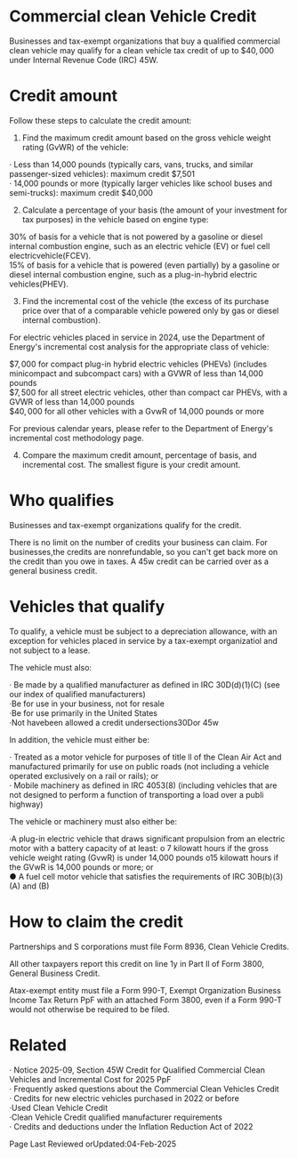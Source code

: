 # Commercial clean Vehicle Credit  

Businesses and tax-exempt organizations that buy a qualified commercial clean vehicle may qualify for a clean vehicle tax credit of up to $\$40,000$ under Internal Revenue Code (IRC) 45W.  

# Credit amount  

Follow these steps to calculate the credit amount:  

1. Find the maximum credit amount based on the gross vehicle weight rating (GvWR) of the vehicle:  

· Less than 14,000 pounds (typically cars, vans, trucks, and similar passenger-sized vehicles): maximum credit \$7,501   
· 14,000 pounds or more (typically larger vehicles like school buses and semi-trucks): maximum credit \$40,000  

2. Calculate a percentage of your basis (the amount of your investment for tax purposes) in the vehicle based on engine type:  

${30\%}$ of basis for a vehicle that is not powered by a gasoline or diesel internal combustion engine, such as an electric vehicle (EV) or fuel cell electricvehicle(FCEV).   
$15\%$ of basis for a vehicle that is powered (even partially) by a gasoline or diesel internal combustion engine, such as a plug-in-hybrid electric vehicles(PHEV).  

3. Find the incremental cost of the vehicle (the excess of its purchase price over that of a comparable vehicle powered only by gas or diesel internal combustion).  

For electric vehicles placed in service in 2024, use the Department of Energy's incremental cost analysis for the appropriate class of vehicle:  

$\$7,000$ for compact plug-in hybrid electric vehicles (PHEVs) (includes minicompact and subcompact cars) with a GVWR of less than 14,000   
pounds   
$\$7,500$ for all street electric vehicles, other than compact car PHEVs, with a GVWR of less than 14,000 pounds   
$\$40,000$ for all other vehicles with a GvwR of 14,000 pounds or more  

For previous calendar years, please refer to the Department of Energy's incremental cost methodology page.  

4. Compare the maximum credit amount, percentage of basis, and incremental cost. The smallest figure is your credit amount.  

# Who qualifies  

Businesses and tax-exempt organizations qualify for the credit.  

There is no limit on the number of credits your business can claim. For businesses,the credits are nonrefundable, so you can't get back more on the credit than you owe in taxes. A 45w credit can be carried over as a general business credit.  

# Vehicles that qualify  

To qualify, a vehicle must be subject to a depreciation allowance, with an exception for vehicles placed in service by a tax-exempt organizatiol and not subject to a lease.  

The vehicle must also:  

· Be made by a qualified manufacturer as defined in IRC 30D(d)(1)(C) (see our index of qualified manufacturers)   
·Be for use in your business, not for resale   
·Be for use primarily in the United States   
·Not havebeen allowed a credit undersections30Dor 45w  

In addition, the vehicle must either be:  

· Treated as a motor vehicle for purposes of title ll of the Clean Air Act and manufactured primarily for use on public roads (not including a vehicle operated exclusively on a rail or rails); or   
· Mobile machinery as defined in IRC 4053(8) (including vehicles that are not designed to perform a function of transporting a load over a publi highway)  

The vehicle or machinery must also either be:  

·A plug-in electric vehicle that draws significant propulsion from an electric motor with a battery capacity of at least: o 7 kilowatt hours if the gross vehicle weight rating (GvwR) is under 14,000 pounds o15 kilowatt hours if the GVwR is 14,000 pounds or more; or   
● A fuel cell motor vehicle that satisfies the requirements of IRC 30B(b)(3)(A) and (B)  

# How to claim the credit  

Partnerships and S corporations must file Form 8936, Clean Vehicle Credits.  

All other taxpayers report this credit on line 1y in Part Il of Form 3800, General Business Credit.  

Atax-exempt entity must file a Form 990-T, Exempt Organization Business Income Tax Return PpF with an attached Form 3800, even if a Form 990-T would not otherwise be required to be filed.  

# Related  

· Notice 2025-09, Section 45W Credit for Qualified Commercial Clean Vehicles and Incremental Cost for 2025 PpF   
· Frequently asked questions about the Commercial Clean Vehicles Credit   
· Credits for new electric vehicles purchased in 2022 or before   
·Used Clean Vehicle Credit   
·Clean Vehicle Credit qualified manufacturer requirements   
· Credits and deductions under the Inflation Reduction Act of 2022  

Page Last Reviewed orUpdated:04-Feb-2025  